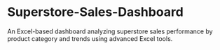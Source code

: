 # Superstore-Sales-Dashboard
An Excel-based dashboard analyzing superstore sales performance by product category and trends using advanced Excel tools.
